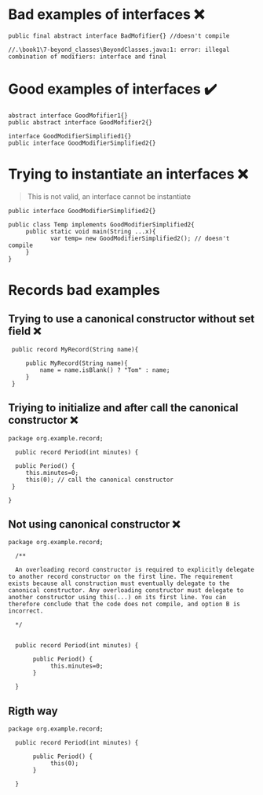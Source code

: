 # Bad examples of interfaces :x:
```
public final abstract interface BadMofifier{} //doesn't compile

//.\book1\7-beyond_classes\BeyondClasses.java:1: error: illegal combination of modifiers: interface and final
```

# Good examples of interfaces :heavy_check_mark:
```
abstract interface GoodMofifier1{} 
public abstract interface GoodMofifier2{} 

interface GoodModifierSimplified1{}
public interface GoodModifierSimplified2{}
```

# Trying to instantiate an interfaces :x:
> This is not valid, an interface cannot be instantiate
```
public interface GoodModifierSimplified2{}

public class Temp implements GoodModifierSimplified2{
     public static void main(String ...x){
            var temp= new GoodModifierSimplified2(); // doesn't compile
     } 
}

```
# Records bad examples
## Trying to use a canonical constructor without set field :x:

   ```
    public record MyRecord(String name){

        public MyRecord(String name){
            name = name.isBlank() ? "Tom" : name;
        }
    }
   ``` 

## Triying to initialize and after call the canonical constructor :x:
   ``` 
   package org.example.record;

     public record Period(int minutes) {
    
     public Period() {
        this.minutes=0;
        this(0); // call the canonical constructor
    }

}

   ``` 
## Not using canonical constructor :x:
   ``` 
   package org.example.record;
     
     /**

     An overloading record constructor is required to explicitly delegate to another record constructor on the first line. The requirement exists because all construction must eventually delegate to the canonical constructor. Any overloading constructor must delegate to another constructor using this(...) on its first line. You can therefore conclude that the code does not compile, and option B is incorrect.
     
     */
   

     public record Period(int minutes) {

          public Period() {
               this.minutes=0;
          }

     }
   ```
 ## Rigth way    
   ``` 
   package org.example.record;

     public record Period(int minutes) {

          public Period() {
               this(0);
          }

     }

   ``` 


